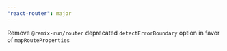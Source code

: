 ```yaml
---
"react-router": major
---
```


Remove `@remix-run/router` deprecated `detectErrorBoundary` option in favor of `mapRouteProperties`
